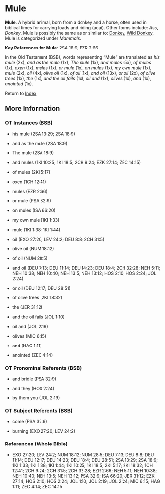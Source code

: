 # Mule
**Mule**. 
A hybrid animal, born from a donkey and a horse, often used in biblical times for carrying loads and riding (acai). 
Other forms include: 
*Ass*, *Donkey*. 
Mule is possibly the same as or similar to: 
[Donkey](Donkey.md), [Wild Donkey](WildDonkey.md). 
Mule is categorized under _Mammals_. 


**Key References for Mule**: 
2SA 18:9, EZR 2:66. 


In the Old Testament (BSB), words representing “Mule” are translated as 
*his mule* (2x), *and as the mule* (1x), *The mule* (1x), *and mules* (5x), *of mules* (1x), *oxen* (1x), *mules* (1x), *or mule* (1x), *on mules* (1x), *my own mule* (1x), *mule* (2x), *oil* (4x), *olive oil* (1x), *of oil* (1x), *and oil* (13x), *or oil* (2x), *of olive trees* (1x), *the* (1x), *and the oil fails* (1x), *oil and* (1x), *olives* (1x), *and* (1x), *anointed* (1x). 




Return to [Index](00-Index.md)

## More Information

### OT Instances (BSB)

* his mule (2SA 13:29; 2SA 18:9)

* and as the mule (2SA 18:9)

* The mule (2SA 18:9)

* and mules (1KI 10:25; 1KI 18:5; 2CH 9:24; EZK 27:14; ZEC 14:15)

* of mules (2KI 5:17)

* oxen (1CH 12:41)

* mules (EZR 2:66)

* or mule (PSA 32:9)

* on mules (ISA 66:20)

* my own mule (1KI 1:33)

* mule (1KI 1:38; 1KI 1:44)

* oil (EXO 27:20; LEV 24:2; DEU 8:8; 2CH 31:5)

* olive oil (NUM 18:12)

* of oil (NUM 28:5)

* and oil (DEU 7:13; DEU 11:14; DEU 14:23; DEU 18:4; 2CH 32:28; NEH 5:11; NEH 10:38; NEH 10:40; NEH 13:5; NEH 13:12; HOS 2:10; HOS 2:24; JOL 2:24)

* or oil (DEU 12:17; DEU 28:51)

* of olive trees (2KI 18:32)

* the (JER 31:12)

* and the oil fails (JOL 1:10)

* oil and (JOL 2:19)

* olives (MIC 6:15)

* and (HAG 1:11)

* anointed (ZEC 4:14)



### OT Pronominal Referents (BSB)

* and bridle (PSA 32:9)

* and they (HOS 2:24)

* by them you (JOL 2:19)



### OT Subject Referents (BSB)

* come (PSA 32:9)

* burning (EXO 27:20; LEV 24:2)



### References (Whole Bible)

* EXO 27:20; LEV 24:2; NUM 18:12; NUM 28:5; DEU 7:13; DEU 8:8; DEU 11:14; DEU 12:17; DEU 14:23; DEU 18:4; DEU 28:51; 2SA 13:29; 2SA 18:9; 1KI 1:33; 1KI 1:38; 1KI 1:44; 1KI 10:25; 1KI 18:5; 2KI 5:17; 2KI 18:32; 1CH 12:41; 2CH 9:24; 2CH 31:5; 2CH 32:28; EZR 2:66; NEH 5:11; NEH 10:38; NEH 10:40; NEH 13:5; NEH 13:12; PSA 32:9; ISA 66:20; JER 31:12; EZK 27:14; HOS 2:10; HOS 2:24; JOL 1:10; JOL 2:19; JOL 2:24; MIC 6:15; HAG 1:11; ZEC 4:14; ZEC 14:15



